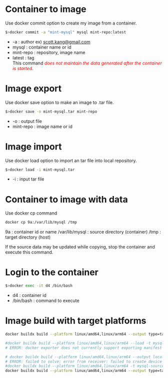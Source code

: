 # Container to image
Use docker commit option to create my image from a container.
```bash
$>docker commit -a "mint-mysql" mysql mint-repo:latest
```
* -a : author ex) scott.kang@gmail.com
* mysql : container name or id
* mint-repo : repository, image name
* latest : tag   
This command <i style="color:red">does not maintain the data generated after the container is started</i>.

# Image export
Use docker save option to make an image to .tar file.
```bash
$>docker save -o mint-mysql.tar mint-repo
```
* -o : output file 
* mint-repo : image name or id

# Image import
Use docker load option to import an tar file into local repository.
```bash
$>docker load -i mint-mysql.tar
```

* -i : input tar file

# Container to image with data 

Use docker cp command
```bash
docker cp 9a:/var/lib/mysql /tmp
```
9a : container id or name
/var/lib/mysql : source directory (container)
/tmp : target directory (host)   

If the source data may be updated while copying, stop the container and execute this command.

# Login to the container
```bash
$>docker exec -it d4 /bin/bash
```
* d4 : container id
* /bin/bash : command to execute


# Image build with target platforms

```bash
docker buildx build --platform linux/amd64,linux/arm64 --output type=tar,dest=./output.tar -t image_name .
```

```bash
#docker buildx build --platform linux/amd64,linux/arm64 --load -t mysql-source .
# ERROR: docker exporter does not currently support exporting manifest lists

# docker buildx build --platform linux/amd64,linux/arm64 --output local -t mysql-source .
# ERROR: failed to solve: error from receiver: failed to create device local/linux_arm64/dev/console: operation not permitted
#docker buildx build --platform linux/amd64,linux/arm64 -t mysql-source .
docker buildx build --platform linux/amd64,linux/arm64 --output type=tar,dest=./output -t mysql-source .
```
